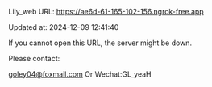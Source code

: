 Lily_web URL: https://ae6d-61-165-102-156.ngrok-free.app

Updated at: 2024-12-09 12:41:40

If you cannot open this URL, the server might be down.

Please contact: 

goley04@foxmail.com Or Wechat:GL_yeaH